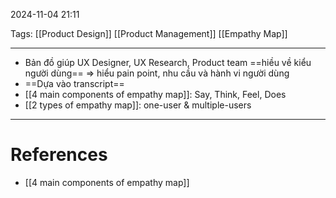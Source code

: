 2024-11-04 21:11

Tags: [[Product Design]] [[Product Management]] [[Empathy Map]]

---

- Bản đồ giúp UX Designer, UX Research, Product team ==hiều về kiểu người dùng== => hiểu pain point, nhu cầu và hành vi người dùng
- ==Dựa vào transcript==
- [[4 main components of empathy map]]: Say, Think, Feel, Does
- [[2 types of empathy map]]: one-user & multiple-users

---
# References
- [[4 main components of empathy map]]